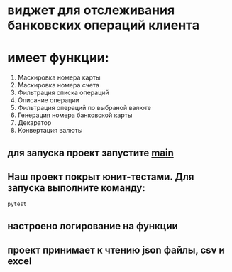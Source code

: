 # виджет для отслеживания банковских операций клиента
# имеет функции:
1. Маскировка номера карты
2. Маскировка номера счета
3. Фильтрация списка операций 
4. Описание операции
5. Фильтрация операций по выбраной валюте
6. Генерация номера банковской карты
7. Декаратор
8. Конвертация валюты


## для запуска проект запустите [main](https://github.com/Dimon4ik812/homework/blob/feature/homework_10_1/main.py)
## Наш проект покрыт юнит-тестами. Для запуска выполните команду:
```
pytest
```

## настроено логирование на функции 
## проект принимает к чтению json файлы, csv и excel